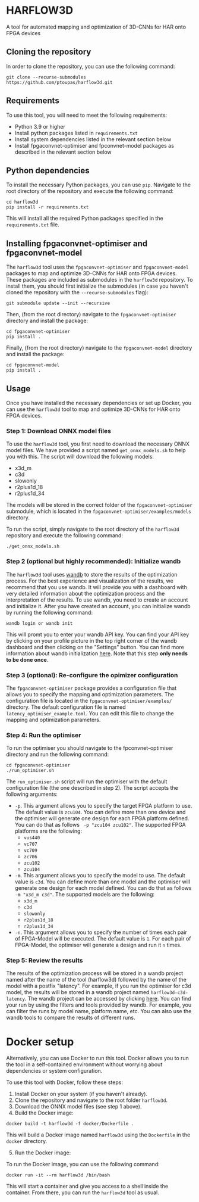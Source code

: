 # HARFLOW3D

A tool for automated mapping and optimization of 3D-CNNs for HAR onto FPGA devices

## Cloning the repository
In order to clone the repository, you can use the following command:

```
git clone --recurse-submodules https://github.com/ptoupas/harflow3d.git
```

## Requirements

To use this tool, you will need to meet the following requirements:

- Python 3.9 or higher
- Install python packages listed in `requirements.txt`
- Install system dependencies listed in the relevant section below
- Install fpgaconvnet-optimiser and fpconvnet-model packages as described in the relevant section below

## Python dependencies

To install the necessary Python packages, you can use `pip`. Navigate to the root directory of the repository and execute the following command:

```
cd harflow3d
pip install -r requirements.txt
```

This will install all the required Python packages specified in the `requirements.txt` file.


## Installing fpgaconvnet-optimiser and fpgaconvnet-model

The `harflow3d` tool uses the `fpgaconvnet-optimiser` and `fpgaconvnet-model` packages to map and optimize 3D-CNNs for HAR onto FPGA devices. These packages are included as submodules in the `harflow3d` repository. To install them, you should first initialize the submodules (in case you haven't cloned the repository with the `--recurse-submodules` flag):
```
git submodule update --init --recursive
```

Then, (from the root directory) navigate to the `fpgaconvnet-optimiser` directory and install the package:
```
cd fpgaconvnet-optimiser
pip install .
```

Finally, (from the root directory) navigate to the `fpgaconvnet-model` directory and install the package:
```
cd fpgaconvnet-model
pip install .
```

## Usage

Once you have installed the necessary dependencies or set up Docker, you can use the `harflow3d` tool to map and optimize 3D-CNNs for HAR onto FPGA devices.

### Step 1: Download ONNX model files

To use the `harflow3d` tool, you first need to download the necessary ONNX model files. We have provided a script named `get_onnx_models.sh` to help you with this. The script will download the following models:

- x3d_m
- c3d
- slowonly
- r2plus1d_18
- r2plus1d_34

The models will be stored in the correct folder of the `fpgaconvnet-optimiser` submodule, which is located in the `fpgaconvnet-optimiser/examples/models` directory.

To run the script, simply navigate to the root directory of the `harflow3d` repository and execute the following command:

```
./get_onnx_models.sh
```

### Step 2 (optional but **highly recommended**): Initialize wandb

The `harflow3d` tool uses [wandb](https://wandb.ai/site) to store the results of the optimization process. For the best experience and visualization of the results, we recommend that you use wandb. It will provide you with a dashboard with very detailed information about the optimization process and the interpretation of the results.
To use wandb, you need to create an account and initialize it. After you have created an account, you can initialize wandb by running the following command:

```
wandb login or wandb init
```
This will promt you to enter your wandb API key. You can find your API key by clicking on your profile picture in the top right corner of the wandb dashboard and then clicking on the "Settings" button. You can find more information about wandb initialization [here](https://docs.wandb.ai/quickstart). Note that this step **only needs to be done once**.

### Step 3 (optional): Re-configure the opimizer configuration

The `fpgaconvnet-optimiser` package provides a configuration file that allows you to specify the mapping and optimization parameters. The configuration file is located in the `fpgaconvnet-optimiser/examples/` directory. The default configuration file is named `latency_optimiser_example.toml`. You can edit this file to change the mapping and optimization parameters.

### Step 4: Run the optimiser

To run the optimiser you should navigate to the fpconvnet-optimiser directory and run the following command:

```
cd fpgaconvnet-optimiser
./run_optimiser.sh
```
The `run_optimiser.sh` script will run the optimiser with the default configuration file (the one described in step 2). The script accepts the following arguments:

- `-p`. This argument allows you to specify the target FPGA platform to use. The default value is `zcu104`. You can define more than one device and the optimiser will generate one design for each FPGA platform defined. You can do that as follows ``` -p "zcu104 zcu102"```. The supported FPGA platforms are the following:
    - `vus440`
    - `vc707`
    - `vc709`
    - `zc706`
    - `zcu102`
    - `zcu104`
- `-m`. This argument allows you to specify the model to use. The default value is `c3d`. You can define more than one model and the optimiser will generate one design for each model defined. You can do that as follows ``` -m "x3d_m c3d"```. The supported models are the following:
    - `x3d_m`
    - `c3d`
    - `slowonly`
    - `r2plus1d_18`
    - `r2plus1d_34`
- `-n`. This argument allows you to specify the number of times each pair of FPGA-Model will be executed. The default value is `1`. For each pair of FPGA-Model, the optimiser will generate a design and run it `n` times.

### Step 5: Review the results
The results of the optimization process will be stored in a wandb project named after the name of the tool (harflow3d) followed by the name of the model with a postfix "latency". For example, if you run the optimiser for c3d model, the results will be stored in a wandb project named `harflow3d-c3d-latency`. The wandb project can be accessed by clicking [here](https://wandb.ai/fpgaconvnet/projects). You can find your run by using the filters and tools provided by wandb. For example, you can filter the runs by model name, platform name, etc. You can also use the wandb tools to compare the results of different runs.

# Docker setup

Alternatively, you can use Docker to run this tool. Docker allows you to run the tool in a self-contained environment without worrying about dependencies or system configuration.

To use this tool with Docker, follow these steps:

1. Install Docker on your system (if you haven't already).
2. Clone the repository and navigate to the root folder `harflow3d`.
3. Download the ONNX model files (see step 1 above).
4. Build the Docker image:

```
docker build -t harflow3d -f docker/Dockerfile .
```

This will build a Docker image named `harflow3d` using the `Dockerfile` in the `docker` directory.

5. Run the Docker image:

To run the Docker image, you can use the following command:

```
docker run -it --rm harflow3d /bin/bash
```

This will start a container and give you access to a shell inside the container. From there, you can run the `harflow3d` tool as usual.
